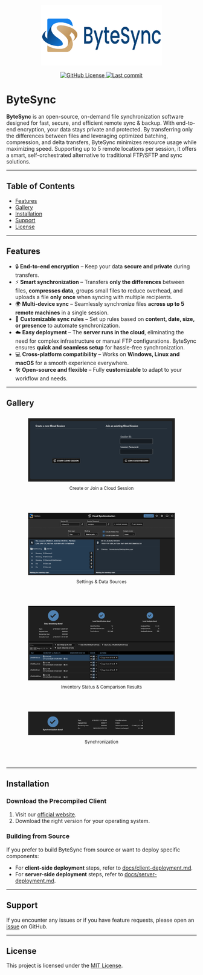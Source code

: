 <div align="center">
  <img src="assets/logo_bytesync_1280x640.png" width="320" />
  <p>
    <!-- License Badge -->
    <a href="https://github.com/POW-Software/ByteSync/blob/master/LICENSE">
      <img alt="GitHub License" src="https://img.shields.io/github/license/POW-Software/ByteSync" />
    </a>
    <!-- Last Commit Badge -->
    <a href="https://github.com/POW-Software/ByteSync/commits/master">
      <img alt="Last commit" src="https://img.shields.io/github/last-commit/POW-Software/ByteSync" />
    </a>
  </p>
</div>

# ByteSync

**ByteSync** is an open-source, on-demand file synchronization software designed for fast, secure, and efficient remote sync & backup. With end-to-end encryption, your data stays private and protected. By transferring only the differences between files and leveraging optimized batching, compression, and delta transfers, ByteSync minimizes resource usage while maximizing speed. Supporting up to 5 remote locations per session, it offers a smart, self-orchestrated alternative to traditional FTP/SFTP and sync solutions.

---

## Table of Contents
- [Features](#features)
- [Gallery](#gallery)
- [Installation](#installation)
- [Support](#support)
- [License](#license)

---

## Features  

- 🔒 **End-to-end encryption** – Keep your data **secure and private** during transfers.  
- ⚡ **Smart synchronization** – Transfers **only the differences** between files, **compresses data**, groups small files to reduce overhead, and uploads a file **only once** when syncing with multiple recipients.  
- 🌍 **Multi-device sync** – Seamlessly synchronize files **across up to 5 remote machines** in a single session.  
- 🎯 **Customizable sync rules** – Set up rules based on **content, date, size, or presence** to automate synchronization.  
- ☁️ **Easy deployment** – The **server runs in the cloud**, eliminating the need for complex infrastructure or manual FTP configurations. ByteSync ensures **quick and seamless setup** for hassle-free synchronization.  
- 💻 **Cross-platform compatibility** – Works on **Windows, Linux and macOS** for a smooth experience everywhere.  
- 🛠 **Open-source and flexible** – Fully **customizable** to adapt to your workflow and needs.  


---

## Gallery

<div style="display: flex; flex-wrap: wrap; justify-content: center;">
  <div style="flex: 1 0 400px; text-align: center; margin: 10px 10px 30px 10px;">
    <img src="assets/gallery/2025-02-create-or-join-session.png" style="width: 80%; border: 1px solid #ccc;" alt="Create or Join a Cloud Session"/><br>
    <sub>Create or Join a Cloud Session</sub>
    <br><br>
  </div>
  <div style="flex: 1 0 400px; text-align: center; margin: 10px 10px 30px 10px;">
    <img src="assets/gallery/2025-02-settings-and-data-sources.png" style="width: 80%; border: 1px solid #ccc;" alt="Settings & Data Sources"/><br>
    <sub>Settings & Data Sources</sub>
    <br><br>
  </div>
  <div style="flex: 1 0 400px; text-align: center; margin: 10px 10px 30px 10px;">
    <img src="assets/gallery/2025-02-inventory-status-and-comparison-results.png" style="width: 80%; border: 1px solid #ccc;" alt="Inventory Status & Comparison Results"/><br>
    <sub>Inventory Status & Comparison Results</sub>
    <br><br>
  </div>
  <div style="flex: 1 0 400px; text-align: center; margin: 10px 10px 30px 10px;">
    <img src="assets/gallery/2025-02-synchronization-status.png" style="width: 80%; border: 1px solid #ccc;" alt="Synchronization Status"/><br>
    <sub>Synchronization</sub>
    <br><br>
  </div>
</div>

---

## Installation

### Download the Precompiled Client 
1. Visit our [official website](https://www.bytesyncapp.com#download).
2. Download the right version for your operating system.

### Building from Source
If you prefer to build ByteSync from source or want to deploy specific components:

- For **client-side deployment** steps, refer to [docs/client-deployment.md](docs/client-deployment.md).
- For **server-side deployment** steps, refer to [docs/server-deployment.md](docs/server-deployment.md).

---

## Support
If you encounter any issues or if you have feature requests, please open an [issue](https://github.com/POW-Software/ByteSync/issues) on GitHub.

---

## License
This project is licensed under the [MIT License](https://github.com/POW-Software/ByteSync/blob/master/LICENSE).